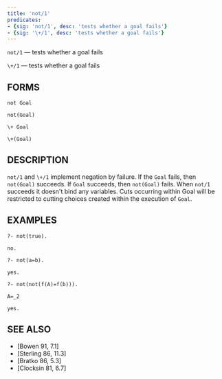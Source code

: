```yaml
---
title: 'not/1'
predicates:
- {sig: 'not/1', desc: 'tests whether a goal fails'}
- {sig: '\+/1', desc: 'tests whether a goal fails'}
---
```

`not/1` — tests whether a goal fails

`\+/1` — tests whether a goal fails

## FORMS
```
not Goal

not(Goal)

\+ Goal

\+(Goal)
```
## DESCRIPTION

`not/1` and `\+/1` implement negation by failure. If the `Goal` fails, then `not(Goal)` succeeds. If `Goal` succeeds, then `not(Goal)` fails. When `not/1` succeeds it doesn't bind any variables. Cuts occurring within Goal will be restricted to cutting choices created within the execution of `Goal`.

## EXAMPLES
```
?- not(true).

no.

?- not(a=b).

yes.

?- not(not(f(A)=f(b))).

A=_2

yes.
```
## SEE ALSO

- [Bowen 91, 7.1]
- [Sterling 86, 11.3]
- [Bratko 86, 5.3]
- [Clocksin 81, 6.7] 
